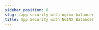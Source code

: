 ```yaml
---
sidebar_position: 6
slug: /app-security-with-nginx-balancer
title: App Security with NGINX Balancer
---
```

